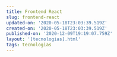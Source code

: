 ```yaml
---
title: Frontend React
slug: frontend-react
updated-on: '2020-05-18T23:03:39.519Z'
created-on: '2020-05-18T23:03:39.519Z'
published-on: '2020-12-09T19:19:07.759Z'
layout: '[tecnologias].html'
tags: tecnologias
---
```



